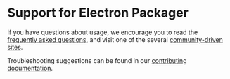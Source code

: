 # Support for Electron Packager

If you have questions about usage, we encourage you to read the [frequently asked
questions](https://github.com/electron-userland/electron-packager/blob/master/docs/faq.md),
and visit one of the several [community-driven sites](https://github.com/electron/electron#community).

Troubleshooting suggestions can be found in our [contributing
documentation](https://github.com/electron-userland/electron-packager/blob/master/CONTRIBUTING.md#debugging).
